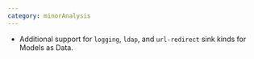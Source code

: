 ```yaml
---
category: minorAnalysis
---
```

* Additional support for `logging`, `ldap`, and `url-redirect` sink kinds for Models as Data.